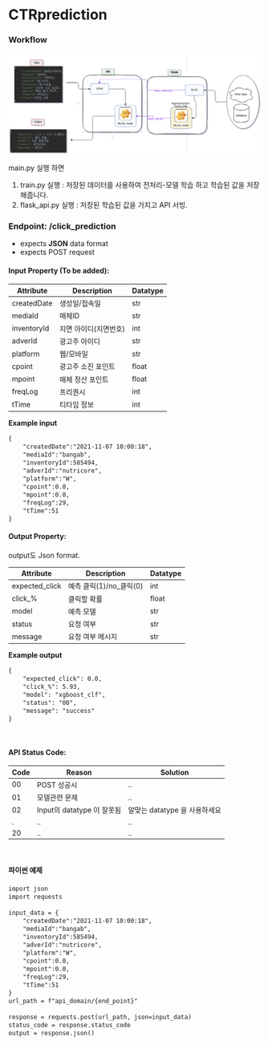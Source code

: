 # CTRprediction

### Workflow

![Workflow](gitlab_data/ctr_pred_wf.png)

main.py 실행 하면
1. train.py 실행 : 저장된 데이터를 사용하여 전처리-모델 학습 하고 학습된 값을 저장해줍니다.
2. flask_api.py 실행 : 저장된 학습된 값을 가지고 API 서빙.

### Endpoint: /click_prediction

- expects **JSON** data format
- expects POST request

#### Input Property (To be added):

| Attribute | Description | Datatype |
| ------ | ------ |  ------- |
| createdDate | 생성일/접속일 | str |
| mediaId| 매체ID | str |
| inventoryId | 지면 아이디(지면번호) | int |
| adverId| 광고주 아이디 | str |
| platform | 웹/모바일 | str |
| cpoint| 광고주 소진 포인트 | float |
| mpoint| 매체 정산 포인트 | float |
| freqLog| 프리퀀시 | int |
| tTime| 티타임 정보 | int |

**Example input**

```
{
    "createdDate":"2021-11-07 10:00:18",
    "mediaId":"bangab",
    "inventoryId":585494,
    "adverId":"nutricore",
    "platform":"W", 
    "cpoint":0.0,
    "mpoint":0.0,
    "freqLog":29,
    "tTime":51
}
```

#### Output Property:

output도 Json format.

| Attribute | Description | Datatype |
| ------ | ------ |  ------- |
| expected_click | 예측 클릭(1)/no_클릭(0) | int |
| click_%| 클릭할 확률 | float |
| model| 예측 모델 | str |
| status| 요청 여부 | str |
| message| 요청 여부 메시지 | str |

**Example output**

```
{
    "expected_click": 0.0,
    "click_%": 5.93,
    "model": "xgboost_clf",
    "status": "00",
    "message": "success"
}
```

<br />

#### API Status Code:


| Code | Reason | Solution |
| ------ | ------ | ------ |
| 00 | POST 성공시 | .. |
| 01 | 모델관련 문제 | .. |
| 02| Input의 datatype 이 잘못됨 | 알맞는 datatype 을 사용하세요 |
| . | .. | .. |
| 20| ..| .. |

<br>

#### 파이썬 예제

```
import json
import requests

input_data = {
    "createdDate":"2021-11-07 10:00:18",
    "mediaId":"bangab",
    "inventoryId":585494,
    "adverId":"nutricore",
    "platform":"W", 
    "cpoint":0.0,
    "mpoint":0.0,
    "freqLog":29,
    "tTime":51
}
url_path = f"api_domain/{end_point}"

response = requests.post(url_path, json=input_data)
status_code = response.status_code
output = response.json()
```
